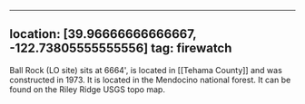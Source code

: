 
---
location: [39.96666666666667, -122.73805555555556]
tag: firewatch
---

Ball Rock (LO site) sits at 6664', is located in [[Tehama County]] and was constructed in 1973. It is located in the Mendocino national forest. It can be found on the Riley Ridge USGS topo map.
